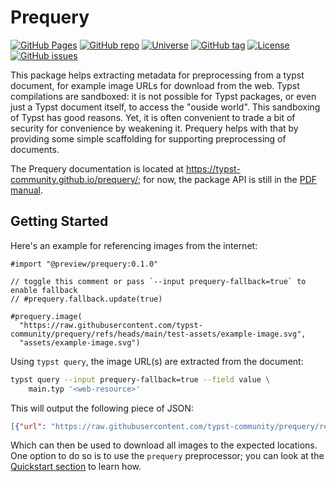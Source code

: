 # Prequery

[![GitHub Pages](https://img.shields.io/static/v1?logo=github&label=Pages&message=prequery&color=blue)](https://typst-community.github.io/prequery/)
[![GitHub repo](https://img.shields.io/static/v1?logo=github&label=Repo&message=prequery&color=blue)](https://github.com/typst-community/prequery)
[![Universe](https://img.shields.io/static/v1?logo=typst&label=Universe&message=prequery&color=239DAD)](https://typst.app/universe/package/prequery)
[![GitHub tag](https://img.shields.io/github/tag/typst-community/prequery?sort=semver&color=blue)](https://github.com/typst-community/prequery/tags/)
[![License](https://img.shields.io/badge/License-MIT-blue)](https://github.com/typst-community/prequery?tab=MIT-1-ov-file)
[![GitHub issues](https://img.shields.io/github/issues/typst-community/prequery)](https://github.com/typst-community/prequery/issues)

This package helps extracting metadata for preprocessing from a typst document, for example image URLs for download from the web.
Typst compilations are sandboxed: it is not possible for Typst packages, or even just a Typst document itself, to access the "ouside world".
This sandboxing of Typst has good reasons.
Yet, it is often convenient to trade a bit of security for convenience by weakening it.
Prequery helps with that by providing some simple scaffolding for supporting preprocessing of documents.

The Prequery documentation is located at https://typst-community.github.io/prequery/; for now, the package API is still in the [PDF manual](docs/manual.pdf).

## Getting Started

Here's an example for referencing images from the internet:

```typ
#import "@preview/prequery:0.1.0"

// toggle this comment or pass `--input prequery-fallback=true` to enable fallback
// #prequery.fallback.update(true)

#prequery.image(
  "https://raw.githubusercontent.com/typst-community/prequery/refs/heads/main/test-assets/example-image.svg",
  "assets/example-image.svg")
```

Using `typst query`, the image URL(s) are extracted from the document:

```sh
typst query --input prequery-fallback=true --field value \
    main.typ '<web-resource>'
```

This will output the following piece of JSON:

```json
[{"url": "https://raw.githubusercontent.com/typst-community/prequery/refs/heads/main/test-assets/example-image.svg", "path": "assets/example-image.svg"}]
```

Which can then be used to download all images to the expected locations.
One option to do so is to use the `prequery` preprocessor; you can look at the [Quickstart section](https://typst-community.github.io/prequery/quickstart/installation.html) to learn how.
